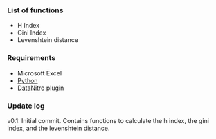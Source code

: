 ### List of functions

* H Index
* Gini Index
* Levenshtein distance

### Requirements

* Microsoft Excel
* [Python](https://www.python.org/)
* [DataNitro](https://datanitro.com/) plugin

### Update log

v0.1: Initial commit. Contains functions to calculate the h index, the gini index, and the levenshtein distance.